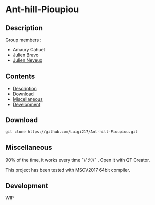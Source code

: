 # Ant-hill-Pioupiou
## Description

Group members :
 - Amaury Cahuet
 - Julien Bravo
 - [Julien Neveux](https://github.com/Luigi217)


## Contents

- [Description](#description)
- [Download](#download)
- [Miscellaneous](#miscellaneous)
- [Development](#development)


## Download
```
git clone https://github.com/Luigi217/Ant-hill-Pioupiou.git
```

## Miscellaneous

90% of the time, it works every time ¯\\_(ツ)_/¯ . 
Open it with QT Creator.

This project has been tested with MSCV2017 64bit compiler.

## Development

WIP


